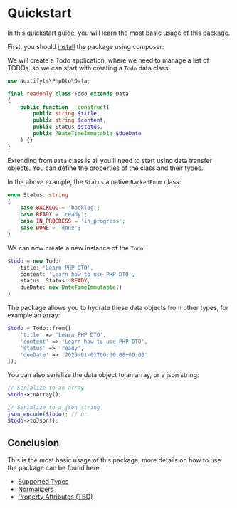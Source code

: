 Quickstart
=

In this quickstart guide, you will learn the most basic usage of this package.

First, you should [install](https://github.com/nuxtifyts/php-dto?tab=readme-ov-file#installation) the package using composer:

We will create a Todo application, where we need to manage a list of TODOs. so we can start
with creating a `Todo` data class.

```php
use Nuxtifyts\PhpDto\Data;

final readonly class Todo extends Data
{
    public function __construct(
        public string $title,
        public string $content,
        public Status $status,
        public ?DateTimeImmutable $dueDate
    ) {}
}
```

Extending from `Data` class is all you'll need to start using data transfer objects. 
You can define the properties of the class and their types.

In the above example, the `Status` a native `BackedEnum` class:

```php
enum Status: string
{
    case BACKLOG = 'backlog';
    case READY = 'ready';
    case IN_PROGRESS = 'in_progress';
    case DONE = 'done';
}
```

We can now create a new instance of the `Todo`:

```php
$todo = new Todo(
    title: 'Learn PHP DTO',
    content: 'Learn how to use PHP DTO',
    status: Status::READY,
    dueDate: new DateTimeImmutable()
)
```

The package allows you to hydrate these data objects from other types, for example an array:

```php
$todo = Todo::from([
    'title' => 'Learn PHP DTO',
    'content' => 'Learn how to use PHP DTO',
    'status' => 'ready',
    'dueDate' => '2025-01-01T00:00:00+00:00'
]);
```

You can also serialize the data object to an array, or a json string:

```php
// Serialize to an array
$todo->toArray();

// Serialize to a json string
json_encode($todo); // or
$todo->toJson();
```

Conclusion
-

This is the most basic usage of this package, more details on how to use the package 
can be found here:

- [Supported Types](https://github.com/nuxtifyts/php-dto/blob/main/src/Docs/SupportedTypes.md)
- [Normalizers](https://github.com/nuxtifyts/php-dto/blob/main/src/Docs/Normalizers.md)
- [Property Attributes (TBD)](#)
